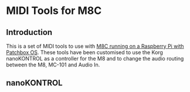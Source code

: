 # MIDI Tools for M8C

## Introduction
This is a set of MIDI tools to use with [M8C running on a Raspberry Pi with Patchbox OS](https://github.com/RowdyVoyeur/m8c-rpi4). These tools have been customised to use the Korg nanoKONTROL as a controller for the M8 and to change the audio routing between the M8, MC-101 and Audio In.

## nanoKONTROL
